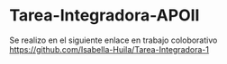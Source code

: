 # Tarea-Integradora-APOII
Se realizo en el siguiente enlace en trabajo coloborativo 
https://github.com/Isabella-Huila/Tarea-Integradora-1
